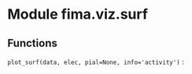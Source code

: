 Module fima.viz.surf
====================

Functions
---------

    
`plot_surf(data, elec, pial=None, info='activity')`
: